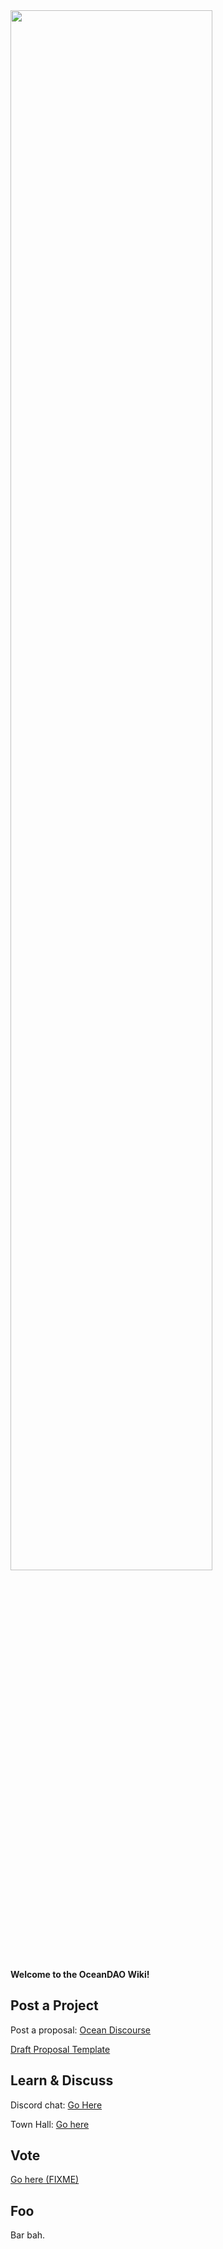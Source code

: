 <img src="https://github.com/oceanprotocol/oceandao/blob/main/oceandao-logo.png" width="80%">

**Welcome to the OceanDAO Wiki!**

## Post a Project 

Post a proposal: [Ocean Discourse](https://port.oceanprotocol.com/c/oceandao/56)

[Draft Proposal Template](https://github.com/oceanprotocol/oceandao/wiki/Grant-Proposal-Template)

## Learn & Discuss

Discord chat: [Go Here](https://discord.gg/uvyQFWGBn8)

Town Hall: [Go here](OceanDAO-Town-Hall)

## Vote

[Go here (FIXME)]()

## Foo 

Bar bah.


